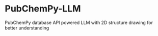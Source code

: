 # PubChemPy-LLM
PubChemPy database API powered LLM with 2D structure drawing for better understanding
